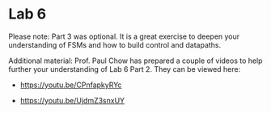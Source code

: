 # Lab 6

Please note: Part 3 was optional. It is a great exercise to deepen your understanding of FSMs and how to build control and datapaths.

Additional material: Prof. Paul Chow has prepared a couple of videos to help further your understanding of Lab 6 Part 2.  They can be viewed here:

- https://youtu.be/CPnfapkyRYc

- https://youtu.be/UjdmZ3snxUY
